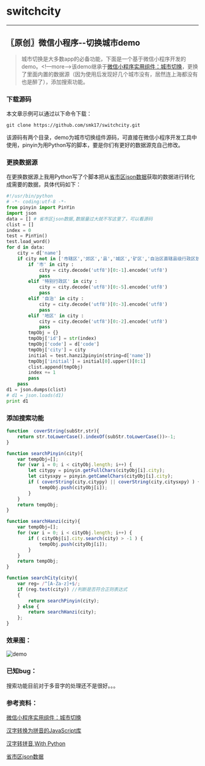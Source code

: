 # switchcity
---
〖原创〗微信小程序--切换城市demo
---

> 城市切换是大多数app的必备功能，下面是一个基于微信小程序开发的demo。<!—more—>该demo继承于[微信小程序实用组件：城市切换](http://www.wxapp-union.com/thread-1644-1-1.html)，更换了里面内置的数据源（因为使用后发现好几个城市没有，居然连上海都没有也是醉了），添加搜索功能。

### 下载源码

本文章示例可以通过以下命令下载：

~~~ shell
git clone https://github.com/smk17/switchcity.git
~~~
该源码有两个目录，demo为城市切换组件源码，可直接在微信小程序开发工具中使用，pinyin为用Python写的脚本，要是你们有更好的数据源克自己修改。

### 更换数据源

在更换数据源上我用Python写了个脚本把从[省市区json数据](https://www.oschina.net/code/snippet_149862_53831)获取的数据进行转化成需要的数据，具体代码如下：

~~~ Python
#!/usr/bin/python
# -*- coding:utf-8 -*-
from pinyin import PinYin
import json
data = [] # 省市区json数据,数据量过大就不写这里了，可以看源码
clist = []
index = 0
test = PinYin()
test.load_word()
for d in data:
	city = d['name']
	if city not in ['市辖区','郊区','县','城区','矿区','自治区直辖县级行政区划'] and '省' not in city and d['level'] < 3 :
		if '市' in city :
			city = city.decode('utf8')[0:-1].encode('utf8')
			pass
		elif '特别行政区' in city :
			city = city.decode('utf8')[0:-5].encode('utf8')
			pass
		elif '自治' in city :
			city = city.decode('utf8')[0:-3].encode('utf8')
			pass
		elif '地区' in city :
			city = city.decode('utf8')[0:-2].encode('utf8')
			pass
		tmpObj = {}
		tmpObj['id'] = str(index)
		tmpObj['code'] = d['code']
		tmpObj['city'] = city
		initial = test.hanzi2pinyin(string=d['name'])
		tmpObj['initial'] = initial[0].upper()[0:1]
		clist.append(tmpObj)
		index += 1
		pass
	pass
d1 = json.dumps(clist)
# d1 = json.loads(d1)
print d1
~~~

### 添加搜索功能

~~~ javascript
function  coverString(subStr,str){
	return str.toLowerCase().indexOf(subStr.toLowerCase())>-1;
}

function searchPinyin(city){
	var tempObj=[];
	for (var i = 0; i < cityObj.length; i++) {
		let citypy = pinyin.getFullChars(cityObj[i].city);
        let citysxpy = pinyin.getCamelChars(cityObj[i].city);
        if ( coverString(city,citypy) || coverString(city,citysxpy) ) {
            tempObj.push(cityObj[i]);
        }
    }
    return tempObj;
}

function searchHanzi(city){
	var tempObj=[];
	for (var i = 0; i < cityObj.length; i++) {
        if ( cityObj[i].city.search(city) > -1 ) {
            tempObj.push(cityObj[i]);
        }
    }
    return tempObj;
}

function searchCity(city){
	var reg= /^[A-Za-z]+$/;
	if (reg.test(city)) //判断是否符合正则表达式
	{
		return searchPinyin(city);
	} else {
		return searchHanzi(city);
	};
}
~~~

### 效果图：

![demo](demo.gif)

### 已知bug：

搜索功能目前对于多音字的处理还不是很好。。。

### 参考资料：

[微信小程序实用组件：城市切换](http://www.wxapp-union.com/thread-1644-1-1.html)

[汉字转换为拼音的JavaScript库](https://my.oschina.net/tommyfok/blog/202412)

[汉字转拼音,With Python](https://github.com/cleverdeng/pinyin.py)

[省市区json数据](https://www.oschina.net/code/snippet_149862_53831)
